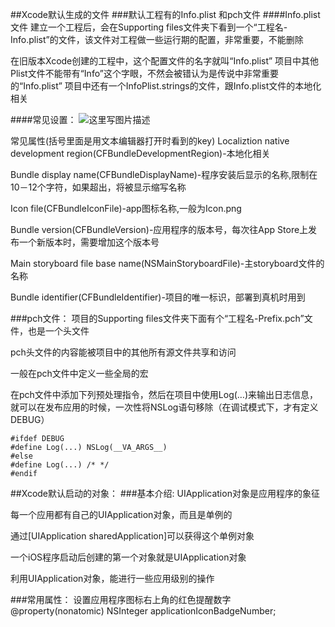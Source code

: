 ##Xcode默认生成的文件
###默认工程有的Info.plist 和pch文件
####Info.plist 文件
建立一个工程后，会在Supporting files文件夹下看到一个“工程名-Info.plist”的文件，该文件对工程做一些运行期的配置，非常重要，不能删除

在旧版本Xcode创建的工程中，这个配置文件的名字就叫“Info.plist”
项目中其他Plist文件不能带有“Info”这个字眼，不然会被错认为是传说中非常重要的“Info.plist”
项目中还有一个InfoPlist.strings的文件，跟Info.plist文件的本地化相关

####常见设置：
![这里写图片描述](http://img.blog.csdn.net/20150904100840530)

常见属性(括号里面是用文本编辑器打开时看到的key)
Localiztion native development region(CFBundleDevelopmentRegion)-本地化相关

Bundle display name(CFBundleDisplayName)-程序安装后显示的名称,限制在10－12个字符，如果超出，将被显示缩写名称

Icon file(CFBundleIconFile)-app图标名称,一般为Icon.png

Bundle version(CFBundleVersion)-应用程序的版本号，每次往App Store上发布一个新版本时，需要增加这个版本号

Main storyboard file base name(NSMainStoryboardFile)-主storyboard文件的名称

Bundle identifier(CFBundleIdentifier)-项目的唯一标识，部署到真机时用到

###pch文件：
项目的Supporting files文件夹下面有个“工程名-Prefix.pch”文件，也是一个头文件

pch头文件的内容能被项目中的其他所有源文件共享和访问

一般在pch文件中定义一些全局的宏

在pch文件中添加下列预处理指令，然后在项目中使用Log(…)来输出日志信息，就可以在发布应用的时候，一次性将NSLog语句移除（在调试模式下，才有定义DEBUG）
```
#ifdef DEBUG
#define Log(...) NSLog(__VA_ARGS__)
#else
#define Log(...) /* */
#endif
```



##Xcode默认启动的对象：
###基本介绍:
UIApplication对象是应用程序的象征

每一个应用都有自己的UIApplication对象，而且是单例的

通过[UIApplication sharedApplication]可以获得这个单例对象

一个iOS程序启动后创建的第一个对象就是UIApplication对象

利用UIApplication对象，能进行一些应用级别的操作

###常用属性：
设置应用程序图标右上角的红色提醒数字
@property(nonatomic) NSInteger applicationIconBadgeNumber;
